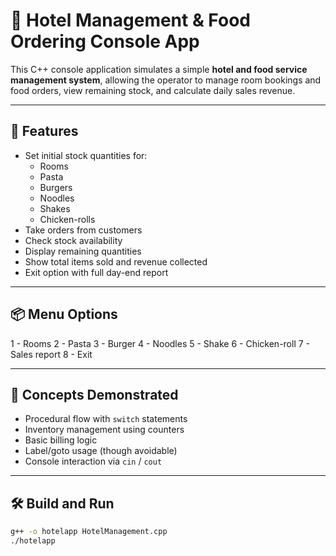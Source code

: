 # 🏨 Hotel Management & Food Ordering Console App

This C++ console application simulates a simple **hotel and food service management system**, allowing the operator to manage room bookings and food orders, view remaining stock, and calculate daily sales revenue.

---

## 🎯 Features

- Set initial stock quantities for:
  - Rooms
  - Pasta
  - Burgers
  - Noodles
  - Shakes
  - Chicken-rolls
- Take orders from customers
- Check stock availability
- Display remaining quantities
- Show total items sold and revenue collected
- Exit option with full day-end report

---

## 📦 Menu Options

1 - Rooms
2 - Pasta
3 - Burger
4 - Noodles
5 - Shake
6 - Chicken-roll
7 - Sales report
8 - Exit

---

## 🧠 Concepts Demonstrated

- Procedural flow with `switch` statements
- Inventory management using counters
- Basic billing logic
- Label/goto usage (though avoidable)
- Console interaction via `cin` / `cout`

---

## 🛠️ Build and Run

```bash
g++ -o hotelapp HotelManagement.cpp
./hotelapp
